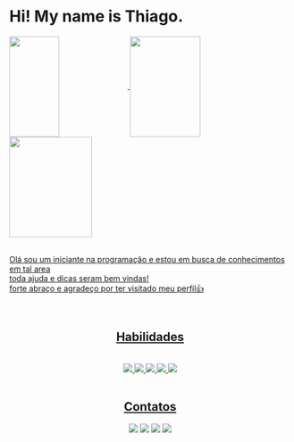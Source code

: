 <h1> Hi! My name is Thiago. </h1>

<div>
  <a href="https://github.com/thbomfim">
  <img height="180em"  width="42%" align="center" src="https://github-readme-stats.vercel.app/api?username=thbomfim&show_icons=true&theme=react&include_all_commits=true&count_private=true"/>
  <img height="180em" width="50%" align="center" src="https://github-readme-stats.vercel.app/api/top-langs/?username=thbomfim&layout=compact&langs_count=7&theme=react" />

  <img align="center" width="148" height="180" src="https://media1.tenor.com/images/68e8337fb4eb7e40645d832c64762a8b/tenor.gif?itemid=19443613">
</div>
 <br>

<p>
  Olá sou um iniciante na programação e estou em busca de conhecimentos em tal area<br>
  toda ajuda e dicas seram bem vindas!<br> 
  forte abraço e agradeço por ter visitado meu perfil👍

</p>

 <br>
<div  align="center"> 
  <h2>Habilidades</h2>
  <div style="display: inline_block"><br>
  <img src="https://img.shields.io/badge/Linux-FCC624?style=for-the-badge&logo=linux&logoColor=black"/>
  <img src="https://img.shields.io/badge/Ubuntu-E95420?style=for-the-badge&logo=ubuntu&logoColor=white"/>
  <img src="https://img.shields.io/badge/HTML5-E34F26?style=for-the-badge&logo=html5&logoColor=white"/>
  <img src="https://img.shields.io/badge/CSS3-1572B6?style=for-the-badge&logo=css3&logoColor=white"/>
  <img src="https://img.shields.io/badge/PHP-777BB4?style=for-the-badge&logo=php&logoColor=white"/>  
</div>
  <br>
  <h2>Contatos</h2>
 <a href="https://instagram.com/thbomfiim"><img src="https://img.shields.io/badge/Instagram-E4405F?style=for-the-badge&logo=instagram&logoColor=white"/></a>
 <a href="https://twitter.com/thbomfim"><img src="https://img.shields.io/badge/Twitter-1DA1F2?style=for-the-badge&logo=twitter&logoColor=white"/></a>
 <a href="https://www.linkedin.com/in/thbomfimm/"><img src="https://img.shields.io/badge/LinkedIn-0077B5?style=for-the-badge&logo=linkedin&logoColor=white"/></a>
 <a href="http://wa.me/5521981182263"><img src="https://img.shields.io/badge/WhatsApp-25D366?style=for-the-badge&logo=whatsapp&logoColor=white"/></a>
  
</div>

